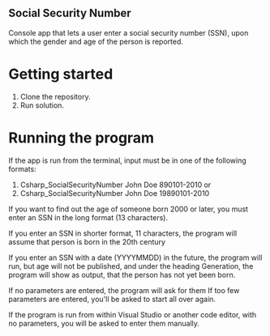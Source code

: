 ## Social Security Number

Console app that lets a user enter a social security number (SSN), 
upon which the gender and age of the person is reported.

# Getting started

1. Clone the repository.
2. Run solution.

# Running the program

If the app is run from the terminal,
input must be in one of the following formats:

1) Csharp_SocialSecurityNumber John Doe 890101-2010 or
2) Csharp_SocialSecurityNumber John Doe 19890101-2010

If you want to find out the age of someone born 2000 or later,
you must enter an SSN in the long format (13 characters).

If you enter an SSN in shorter format, 11 characters,
the program will assume that person is born in the 20th century

If you enter an SSN with a date (YYYYMMDD) in the future,
the program will run, but age will not be published,
and under the heading Generation, the program will show
as output, that the person has not yet been born.

If no parameters are entered, the program will ask for them
If too few parameters are entered, you'll be asked to start all over again.

If the program is run from within Visual Studio or another code editor, with
no parameters, you will be asked to enter them manually.